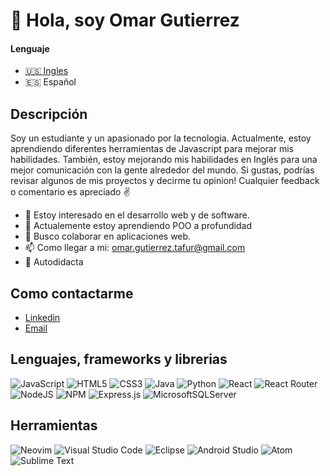 # 👋 Hola, soy Omar Gutierrez

#### Lenguaje
- [:us: Ingles](https://github.com/omargtdev)
- :es: Español

## Descripción
Soy un estudiante y un apasionado por la tecnologia. Actualmente, estoy aprendiendo diferentes herramientas de Javascript para mejorar mis habilidades.
También, estoy mejorando mis habilidades en Inglés para una mejor comunicación con la gente alrededor del mundo. Si gustas, podrías revisar algunos de mis
proyectos y decirme tu opinion! Cualquier feedback o comentario es apreciado :v:

- 👀 Estoy interesado en el desarrollo web y de software.
- 🌱 Actualemente estoy aprendiendo POO a profundidad
- 💞️ Busco colaborar en aplicaciones web.
- 📫 Como llegar a mi: <omar.gutierrez.tafur@gmail.com>
- :muscle: Autodidacta

## Como contactarme
- [Linkedin](https://www.linkedin.com/in/omar-gutierrez-tafur-00ba4b211/)
- [Email](mailto:omar.gutierrez.tafur@gmail.com)

## Lenguajes, frameworks y librerias
![JavaScript](https://img.shields.io/badge/javascript-%23323330.svg?style=for-the-badge&logo=javascript&logoColor=%23F7DF1E)
![HTML5](https://img.shields.io/badge/html5-%23E34F26.svg?style=for-the-badge&logo=html5&logoColor=white)
![CSS3](https://img.shields.io/badge/css3-%231572B6.svg?style=for-the-badge&logo=css3&logoColor=white)
![Java](https://img.shields.io/badge/java-%23ED8B00.svg?style=for-the-badge&logo=java&logoColor=white)
![Python](https://img.shields.io/badge/python-3670A0?style=for-the-badge&logo=python&logoColor=ffdd54)
![React](https://img.shields.io/badge/react-%2320232a.svg?style=for-the-badge&logo=react&logoColor=%2361DAFB)
![React Router](https://img.shields.io/badge/React_Router-CA4245?style=for-the-badge&logo=react-router&logoColor=white)
![NodeJS](https://img.shields.io/badge/node.js-6DA55F?style=for-the-badge&logo=node.js&logoColor=white)
![NPM](https://img.shields.io/badge/NPM-%23000000.svg?style=for-the-badge&logo=npm&logoColor=white)
![Express.js](https://img.shields.io/badge/express.js-%23404d59.svg?style=for-the-badge&logo=express&logoColor=%2361DAFB)
![MicrosoftSQLServer](https://img.shields.io/badge/Microsoft%20SQL%20Sever-CC2927?style=for-the-badge&logo=microsoft%20sql%20server&logoColor=white)

## Herramientas
![Neovim](https://img.shields.io/badge/NeoVim-%2357A143.svg?&style=for-the-badge&logo=neovim&logoColor=white)
![Visual Studio Code](https://img.shields.io/badge/Visual%20Studio%20Code-0078d7.svg?style=for-the-badge&logo=visual-studio-code&logoColor=white)
![Eclipse](https://img.shields.io/badge/Eclipse-FE7A16.svg?style=for-the-badge&logo=Eclipse&logoColor=white)
![Android Studio](https://img.shields.io/badge/Android%20Studio-3DDC84.svg?style=for-the-badge&logo=android-studio&logoColor=white)
![Atom](https://img.shields.io/badge/Atom-%2366595C.svg?style=for-the-badge&logo=atom&logoColor=white)
![Sublime Text](https://img.shields.io/badge/sublime_text-%23575757.svg?style=for-the-badge&logo=sublime-text&logoColor=important)
